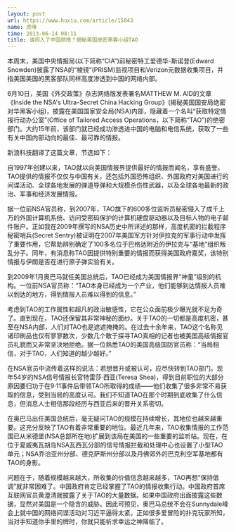 ```yaml
---
layout: post
url: https://www.huxiu.com/article/15843
name: 虎嗅
time: 2013-06-14 08:11
title: 谁闯入了中国网络？揭秘美国绝密黑客小组TAO
---
```

本周末，美国中央情报局(以下简称“CIA”)前秘密特工爱德华-斯诺登(Edward Snowden)披露了NSA的“棱镜”(PRISM)监视项目和Verizon元数据收集项目，并指美国美国的黑客部队同样高度渗透到中国的网络内部。

6月10日，美国《外交政策》杂志网络版发表署名MATTHEW M. AID的文章《Inside the NSA's Ultra-Secret China Hacking Group》(揭秘美国国安局绝密对华黑客小组)，披露在美国国家安全局(NSA)内部，隐藏着一个名叫“获取特定情报行动办公室”(Office of Tailored Access Operations，以下简称“TAO”)的绝密部门。大约15年前，该部门就已经成功渗透进中国的电脑和电信系统，获取了一些有关中国内部动向的最佳、最可靠的情报。

新浪科技翻译了这篇文章，节选如下：

自1997年创建以来，TAO就以向美国情报界提供最好的情报而闻名，享有盛誉。TAO提供的情报不仅仅与中国有关，还包括外国恐怖组织、外国政府对美国进行的间谍活动、全球各地发展的弹道导弹和大规模杀伤性武器，以及全球各地最新的政治、军事和经济发展情报。

据一位前NSA官员称，到2007年，TAO旗下的600多位监听员秘密侵入了成千上万的外国计算机系统、访问受密码保护的计算机硬盘驱动器以及目标人物的电子邮件账户。正如我在2009年撰写的NSA历史中所详述的那样，高度机密的拦截程序秘密哨兵(Secret Sentry)被证明在2007年美国军方针对伊拉克的军事行动中发挥了重要作用，它帮助辨别确定了100多名位于巴格达附近的伊拉克与“基地”组织叛乱分子。同年，有消息称TAO因提供特别重要的情报而获得美国政府嘉奖，该特别情报与伊朗是否在进行原子弹实验有关。

到2009年1月奥巴马就任美国总统后，TAO已经成为美国情报界“神童”级别的机构。一位前NSA官员称：“TAO本身已经成为一个产业，他们能够到达情报人员难以到达的地方，得到情报人员难以得到的信息。”

考虑到TAO的工作属性和超凡的政治敏感性，它在公众面前极少曝光就不足为奇了。直到现在，TAO还保留其非常神秘的面纱。关于TAO的一切都是高度机密，甚至在NSA内部，人们对TAO也是遮遮掩掩的。在过去十余年来，TAO这个名称见诸印刷品也仅有寥寥数次，少数几个敢于探寻TAO真相的记者也被美国高级情报官员礼貌而又非常坚决地拒绝。据一位熟悉TAO的美国高级国防官员称：“当局相信，对于TAO，人们知道的越少越好。”

在NSA官员中流传着这样的说法：若想晋升或被认可，应尽快转到TAO部门。现年54岁的NSA信号情报长官特雷莎·西亚(Teresa Shea)，得到目前职位的大部分原因要归功于在9·11事件后带领TAO所取得的成绩——他们收集了很多非常不易获取的信息，受到当局的高度认可。我们不知道TAO在那个时期到底收集了什么信息，但消息人士相信那段经历与西亚后来的晋升关系密切。

在奥巴马出任美国总统后，毫无疑问TAO的规模在持续增长，其地位也越来越重要。这充分反映了TAO有着非常重要的地位。最近几年来，TAO收集情报的工作范围已从米德堡(NSA总部所在地)扩展到该局在美国的一些重要的监听站。现在，在位于夏威夷瓦胡岛NSA瓦西瓦分部的信号情报拦截和处理中心也设置了小型TAO单元；NSA乔治亚州分部、德克萨斯州分部以及丹佛郊外的巴克利空军基地都有TAO的身影。

问题在于，随着规模越来越大，所收集的价值信息越来越多，TAO再想“保持低调”就非常困难了。中国政府肯定已经掌握了TAO的情报收集行动。中国政府首席互联网官员黄澄清就披露了关于TAO的大量数据。如果中国政府出面披露这些数据，显然对美国是一个隐含的威胁。因此可预见，奥巴马总统不会在Sunnydale峰会上就中国的网络间谍活动对习近平逼得太紧。正如很多爱冒险的扑克玩家所知，当对手知道你手里的牌时，你就只能祈求幸运之神降临了。

